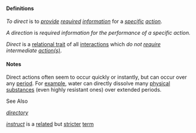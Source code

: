 #### Definitions

*To direct* is to *[provide](https://github.com/gcassel/Modular-Organization-Terminology/blob/master/terms/provide.md) [required](https://github.com/gcassel/Modular-Organization-Terminology/blob/master/terms/require.md) [information](https://github.com/gcassel/Modular-Organization-Terminology/blob/master/terms/information.md)* for a *[specific](https://github.cob.com/gcassel/Modular-Organization-Terminology/blob/master/terms/specific.md) [action](https://github.com/gcassel/Modular-Organization-Terminology/blob/master/terms/action.md)*.  

*A direction* is *required information for the performance of a specific action.* 

*Direct* is a [relational trait](https://github.com/gcassel/Modular-Organization-Terminology/blob/master/compound-terms/relational-trait.md) of all [interactions](https://github.com/gcassel/Modular-Organization-Terminology/blob/master/terms/interaction.md) which *do not [require](https://github.com/gcassel/Modular-Organization-Terminology/blob/master/terms/require.md) intermediate [action(s)](https://github.com/gcassel/Modular-Organization-Terminology/blob/master/terms/action.md)*.
		
#### Notes

Direct actions often seem to occur quickly or instantly, but can occur over any [period](https://github.com/gcassel/Modular-Organization-Terminology/blob/master/terms/period.md).  For [example](https://github.com/gcassel/Modular-Organization-Terminology/blob/master/terms/example.md), water can directly dissolve many [physical](https://github.com/gcassel/Modular-Organization-Terminology/blob/master/terms/physical.md) [substances](https://github.com/gcassel/Modular-Organization-Terminology/blob/master/terms/substance.md) (even highly resistant ones) over extended periods.
		
See Also

*[directory](https://github.com/gcassel/Modular-Organization-Terminology/blob/master/terms/directory.md)*

*[instruct](https://github.com/gcassel/Modular-Organization-Terminology/blob/master/terms/instruct.md)* is a [related](https://github.com/gcassel/Modular-Organization-Terminology/blob/master/terms/relationship.md) but [stricter](https://github.com/gcassel/Modular-Organization-Terminology/blob/master/terms/strict.md) [term](https://github.com/gcassel/Modular-Organization-Terminology/blob/master/terms/term.md)
